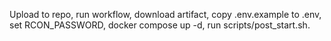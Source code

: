 Upload to repo, run workflow, download artifact, copy .env.example to .env, set RCON_PASSWORD, docker compose up -d, run scripts/post_start.sh.
